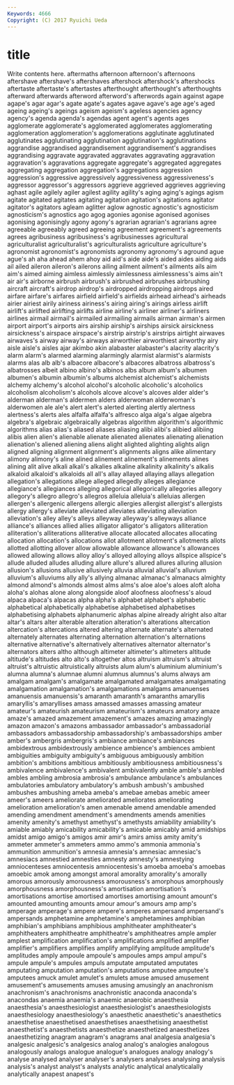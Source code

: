 ```yaml
---
Keywords: 4666 
Copyright: (C) 2017 Ryuichi Ueda
---
```


# title

Write contents here.
 aftermaths afternoon afternoon's
afternoons aftershave aftershave's aftershaves aftershock aftershock's aftershocks aftertaste aftertaste's aftertastes
afterthought afterthought's afterthoughts afterward afterwards afterword afterword's afterwords again against
agape agape's agar agar's agate agate's agates agave agave's age
age's aged ageing ageing's ageings ageism ageism's ageless agencies agency
agency's agenda agenda's agendas agent agent's agents ages agglomerate agglomerate's
agglomerated agglomerates agglomerating agglomeration agglomeration's agglomerations agglutinate agglutinated agglutinates agglutinating
agglutination agglutination's agglutinations aggrandise aggrandised aggrandisement aggrandisement's aggrandises aggrandising aggravate
aggravated aggravates aggravating aggravation aggravation's aggravations aggregate aggregate's aggregated aggregates
aggregating aggregation aggregation's aggregations aggression aggression's aggressive aggressively aggressiveness aggressiveness's
aggressor aggressor's aggressors aggrieve aggrieved aggrieves aggrieving aghast agile agilely
agiler agilest agility agility's aging aging's agings agism agitate agitated
agitates agitating agitation agitation's agitations agitator agitator's agitators agleam aglitter
aglow agnostic agnostic's agnosticism agnosticism's agnostics ago agog agonies agonise
agonised agonises agonising agonisingly agony agony's agrarian agrarian's agrarians agree
agreeable agreeably agreed agreeing agreement agreement's agreements agrees agribusiness agribusiness's
agribusinesses agricultural agriculturalist agriculturalist's agriculturalists agriculture agriculture's agronomist agronomist's agronomists
agronomy agronomy's aground ague ague's ah aha ahead ahem ahoy
aid aid's aide aide's aided aides aiding aids ail ailed
aileron aileron's ailerons ailing ailment ailment's ailments ails aim aim's
aimed aiming aimless aimlessly aimlessness aimlessness's aims ain't air air's
airborne airbrush airbrush's airbrushed airbrushes airbrushing aircraft aircraft's airdrop airdrop's
airdropped airdropping airdrops aired airfare airfare's airfares airfield airfield's airfields
airhead airhead's airheads airier airiest airily airiness airiness's airing airing's
airings airless airlift airlift's airlifted airlifting airlifts airline airline's airliner
airliner's airliners airlines airmail airmail's airmailed airmailing airmails airman airman's
airmen airport airport's airports airs airship airship's airships airsick airsickness
airsickness's airspace airspace's airstrip airstrip's airstrips airtight airwaves airwaves's airway
airway's airways airworthier airworthiest airworthy airy aisle aisle's aisles ajar
akimbo akin alabaster alabaster's alacrity alacrity's alarm alarm's alarmed alarming
alarmingly alarmist alarmist's alarmists alarms alas alb alb's albacore albacore's
albacores albatross albatross's albatrosses albeit albino albino's albinos albs album
album's albumen albumen's albumin albumin's albums alchemist alchemist's alchemists alchemy
alchemy's alcohol alcohol's alcoholic alcoholic's alcoholics alcoholism alcoholism's alcohols alcove
alcove's alcoves alder alder's alderman alderman's aldermen alders alderwoman alderwoman's
alderwomen ale ale's alert alert's alerted alerting alertly alertness alertness's
alerts ales alfalfa alfalfa's alfresco alga alga's algae algebra algebra's
algebraic algebraically algebras algorithm algorithm's algorithmic algorithms alias alias's aliased
aliases aliasing alibi alibi's alibied alibiing alibis alien alien's alienable
alienate alienated alienates alienating alienation alienation's aliened aliening aliens alight
alighted alighting alights align aligned aligning alignment alignment's alignments aligns
alike alimentary alimony alimony's aline alined alinement alinement's alinements alines
alining alit alive alkali alkali's alkalies alkaline alkalinity alkalinity's alkalis
alkaloid alkaloid's alkaloids all all's allay allayed allaying allays allegation
allegation's allegations allege alleged allegedly alleges allegiance allegiance's allegiances alleging
allegorical allegorically allegories allegory allegory's allegro allegro's allegros alleluia alleluia's
alleluias allergen allergen's allergenic allergens allergic allergies allergist allergist's allergists
allergy allergy's alleviate alleviated alleviates alleviating alleviation alleviation's alley alley's
alleys alleyway alleyway's alleyways alliance alliance's alliances allied allies alligator
alligator's alligators alliteration alliteration's alliterations alliterative allocate allocated allocates allocating
allocation allocation's allocations allot allotment allotment's allotments allots allotted allotting
allover allow allowable allowance allowance's allowances allowed allowing allows alloy
alloy's alloyed alloying alloys allspice allspice's allude alluded alludes alluding
allure allure's allured allures alluring allusion allusion's allusions allusive allusively
alluvia alluvial alluvial's alluvium alluvium's alluviums ally ally's allying almanac
almanac's almanacs almighty almond almond's almonds almost alms alms's aloe
aloe's aloes aloft aloha aloha's alohas alone along alongside aloof
aloofness aloofness's aloud alpaca alpaca's alpacas alpha alpha's alphabet alphabet's
alphabetic alphabetical alphabetically alphabetise alphabetised alphabetises alphabetising alphabets alphanumeric alphas
alpine already alright also altar altar's altars alter alterable alteration
alteration's alterations altercation altercation's altercations altered altering alternate alternate's alternated
alternately alternates alternating alternation alternation's alternations alternative alternative's alternatively alternatives
alternator alternator's alternators alters altho although altimeter altimeter's altimeters altitude
altitude's altitudes alto alto's altogether altos altruism altruism's altruist altruist's
altruistic altruistically altruists alum alum's aluminium aluminium's alumna alumna's alumnae
alumni alumnus alumnus's alums always am amalgam amalgam's amalgamate amalgamated
amalgamates amalgamating amalgamation amalgamation's amalgamations amalgams amanuenses amanuensis amanuensis's amaranth
amaranth's amaranths amaryllis amaryllis's amaryllises amass amassed amasses amassing amateur
amateur's amateurish amateurism amateurism's amateurs amatory amaze amaze's amazed amazement
amazement's amazes amazing amazingly amazon amazon's amazons ambassador ambassador's ambassadorial
ambassadors ambassadorship ambassadorship's ambassadorships amber amber's ambergris ambergris's ambiance ambiance's
ambiances ambidextrous ambidextrously ambience ambience's ambiences ambient ambiguities ambiguity ambiguity's
ambiguous ambiguously ambition ambition's ambitions ambitious ambitiously ambitiousness ambitiousness's ambivalence
ambivalence's ambivalent ambivalently amble amble's ambled ambles ambling ambrosia ambrosia's
ambulance ambulance's ambulances ambulatories ambulatory ambulatory's ambush ambush's ambushed ambushes
ambushing ameba ameba's amebae amebas amebic ameer ameer's ameers ameliorate
ameliorated ameliorates ameliorating amelioration amelioration's amen amenable amend amendable amended
amending amendment amendment's amendments amends amenities amenity amenity's amethyst amethyst's
amethysts amiability amiability's amiable amiably amicability amicability's amicable amicably amid
amidships amidst amigo amigo's amigos amir amir's amirs amiss amity
amity's ammeter ammeter's ammeters ammo ammo's ammonia ammonia's ammunition ammunition's
amnesia amnesia's amnesiac amnesiac's amnesiacs amnestied amnesties amnesty amnesty's amnestying
amniocenteses amniocentesis amniocentesis's amoeba amoeba's amoebas amoebic amok among amongst
amoral amorality amorality's amorally amorous amorously amorousness amorousness's amorphous amorphously
amorphousness amorphousness's amortisation amortisation's amortisations amortise amortised amortises amortising amount
amount's amounted amounting amounts amour amour's amours amp amp's amperage
amperage's ampere ampere's amperes ampersand ampersand's ampersands amphetamine amphetamine's amphetamines
amphibian amphibian's amphibians amphibious amphitheater amphitheater's amphitheaters amphitheatre amphitheatre's amphitheatres
ample ampler amplest amplification amplification's amplifications amplified amplifier amplifier's amplifiers
amplifies amplify amplifying amplitude amplitude's amplitudes amply ampoule ampoule's ampoules
amps ampul ampul's ampule ampule's ampules ampuls amputate amputated amputates
amputating amputation amputation's amputations amputee amputee's amputees amuck amulet amulet's
amulets amuse amused amusement amusement's amusements amuses amusing amusingly an
anachronism anachronism's anachronisms anachronistic anaconda anaconda's anacondas anaemia anaemia's anaemic
anaerobic anaesthesia anaesthesia's anaesthesiologist anaesthesiologist's anaesthesiologists anaesthesiology anaesthesiology's anaesthetic anaesthetic's
anaesthetics anaesthetise anaesthetised anaesthetises anaesthetising anaesthetist anaesthetist's anaesthetists anaesthetize anaesthetized
anaesthetizes anaesthetizing anagram anagram's anagrams anal analgesia analgesia's analgesic analgesic's
analgesics analog analog's analogies analogous analogously analogs analogue analogue's analogues
analogy analogy's analyse analysed analyser analyser's analysers analyses analysing analysis
analysis's analyst analyst's analysts analytic analytical analyticalally analytically anapest anapest's
